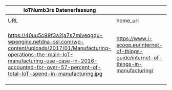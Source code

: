 |IoTNumb3rs Datenerfassung|||||||||||
| ---- | ---- | ---- | ---- | ---- | ---- | ---- | ---- | ---- | ---- | ---- |
||||||||||||
|URL|home_url|filename|device_class|device_count|market_class|market_volume|prognosis_year|publication_year|authorship_class|Dropbox folder|
|https://40uu5c99f3a2ja7s7miveqgqu-wpengine.netdna-ssl.com/wp-content/uploads/2017/01/Manufacturing-operations-the-main-IoT-manufacturing-use-case-in-2016-accounted-for-over-57-percent-of-total-IoT-spend-in-manufacturing.jpg|https://www.i-scoop.eu/internet-of-things-guide/internet-of-things-in-manufacturing/|file6_Manufacturing-operations-the-main-IoT-manufacturing-use-case-in-2016-accounted-for-over-57-percent-of-total-IoT-spend-in-manufacturing.jpg||||||||Pattoho/20181126-1801|
